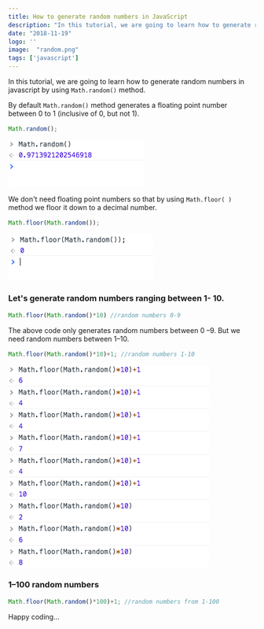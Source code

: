 ```yaml
---
title: How to generate random numbers in JavaScript
description: "In this tutorial, we are going to learn how to generate random numbers in javascript by using Math.random() method."
date: "2018-11-19"
logo: ''
image:  "random.png"
tags: ['javascript']
---
```


In this tutorial, we are going to learn how to generate random numbers in javascript by using `Math.random()` method.


By default `Math.random()` method generates a floating point number between 0 to 1 (inclusive of 0, but not 1).


```js
Math.random();
```

![mathrandom](01random.png)

We don't need floating point numbers so that by using `Math.floor( )` method we floor it down to a decimal number.

```js
Math.floor(Math.random());
```

![mathfloor](mathfloor.png)

### Let's generate random numbers ranging between 1- 10.

```js
Math.floor(Math.random()*10) //random numbers 0-9
```
The above code only generates random numbers between  0 –9. But we need random numbers between 1–10.

```js
Math.floor(Math.random()*10)+1; //random numbers 1-10
```
![1-10 random numbers](110random.png)


### 1–100 random numbers

```js
Math.floor(Math.random()*100)+1; //random numbers from 1-100

```

Happy coding...
